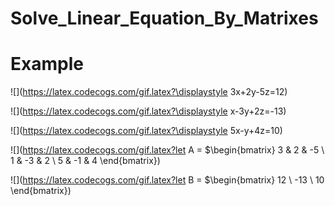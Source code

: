# Solve_Linear_Equation_By_Matrixes

# Example

![](https://latex.codecogs.com/gif.latex?\displaystyle 3x+2y-5z=12)

![](https://latex.codecogs.com/gif.latex?\displaystyle x-3y+2z=-13)

![](https://latex.codecogs.com/gif.latex?\displaystyle 5x-y+4z=10)

![](https://latex.codecogs.com/gif.latex?let A = $\begin{bmatrix} 3 & 2 & -5 \\ 1 & -3 & 2 \\ 5 & -1 & 4 \end{bmatrix})

![](https://latex.codecogs.com/gif.latex?let B = $\begin{bmatrix} 12 \\ -13 \\ 10 \end{bmatrix})
